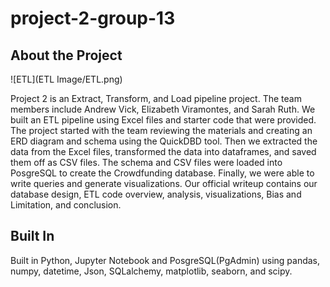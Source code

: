 # project-2-group-13

## About the Project

![ETL](ETL Image/ETL.png)

Project 2 is an Extract, Transform, and Load pipeline project. The team members include Andrew Vick, Elizabeth Viramontes, and Sarah Ruth. We built an ETL pipeline using Excel files and starter code that were provided. The project started with the team reviewing the materials and creating an ERD diagram and schema using the QuickDBD tool. Then we extracted the data from the Excel files, transformed the data into dataframes, and saved them off as CSV files. The schema and CSV files were loaded into PosgreSQL to create the Crowdfunding database. Finally, we were able to write queries and generate visualizations.
Our official writeup contains our database design, ETL code overview, analysis, visualizations, Bias and Limitation, and conclusion.

## Built In

Built in Python, Jupyter Notebook and PosgreSQL(PgAdmin) using pandas, numpy, datetime, Json, SQLalchemy, matplotlib, seaborn, and scipy.
